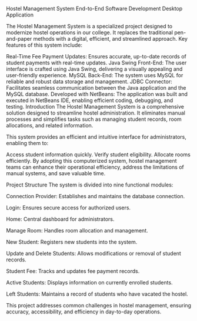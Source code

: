 Hostel Management System
End-to-End Software Development Desktop Application

The Hostel Management System is a specialized project designed to modernize hostel operations in our college. It replaces the traditional pen-and-paper methods with a digital, efficient, and streamlined approach. Key features of this system include:

Real-Time Fee Payment Updates: Ensures accurate, up-to-date records of student payments with real-time updates.
Java Swing Front-End: The user interface is crafted using Java Swing, delivering a visually appealing and user-friendly experience.
MySQL Back-End: The system uses MySQL for reliable and robust data storage and management.
JDBC Connector: Facilitates seamless communication between the Java application and the MySQL database.
Developed with NetBeans: The application was built and executed in NetBeans IDE, enabling efficient coding, debugging, and testing.
Introduction
The Hostel Management System is a comprehensive solution designed to streamline hostel administration. It eliminates manual processes and simplifies tasks such as managing student records, room allocations, and related information.

This system provides an efficient and intuitive interface for administrators, enabling them to:

Access student information quickly.
Verify student eligibility.
Allocate rooms efficiently.
By adopting this computerized system, hostel management teams can enhance their operational efficiency, address the limitations of manual systems, and save valuable time.

Project Structure
The system is divided into nine functional modules:

Connection Provider: Establishes and maintains the database connection.

Login: Ensures secure access for authorized users.

Home: Central dashboard for administrators.

Manage Room: Handles room allocation and management.

New Student: Registers new students into the system.

Update and Delete Students: Allows modifications or removal of student records.

Student Fee: Tracks and updates fee payment records.

Active Students: Displays information on currently enrolled students.

Left Students: Maintains a record of students who have vacated the hostel.

This project addresses common challenges in hostel management, ensuring accuracy, accessibility, and efficiency in day-to-day operations.
